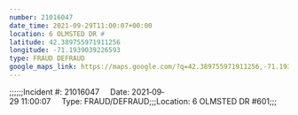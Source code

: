 ```yaml
---
number: 21016047
date_time: 2021-09-29T11:00:07+00:00
location: 6 OLMSTED DR #
latitude: 42.389755971911256
longitude: -71.1939039226593
type: FRAUD DEFRAUD
google_maps_link: https://maps.google.com/?q=42.389755971911256,-71.1939039226593
---
```


;;;;;;Incident #: 21016047     Date: 2021‐09‐29 11:00:07     Type: FRAUD/DEFRAUD;;;Location: 6 OLMSTED DR #601;;;
